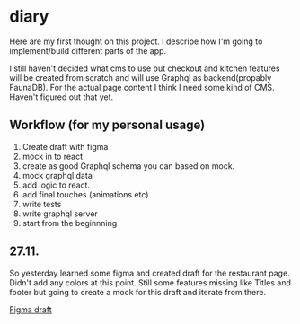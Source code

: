 # diary

Here are my first thought on this project. I descripe how I'm going to implement/build different parts of the app.

I still haven't decided what cms to use but checkout and kitchen features will be created from scratch and will use Graphql as backend(propably FaunaDB). For the actual page content I think I need some kind of CMS. Haven't figured out that yet.

## Workflow (for my personal usage)

1. Create draft with figma
2. mock in to react
3. create as good Graphql schema you can based on mock.
4. mock graphql data
5. add logic to react.
6. add final touches (animations etc)
7. write tests
8. write graphql server
9. start from the beginnning

## 27.11.

So yesterday learned some figma and created draft for the restaurant page. Didn't add any colors at this point. Still some features missing like Titles and footer but going to create a mock for this draft and iterate from there.

[Figma draft](https://www.figma.com/proto/fJvnXlFfbbn6x29xQIYKDO/Pizza-italia?node-id=5421%3A876&scaling=scale-down)
